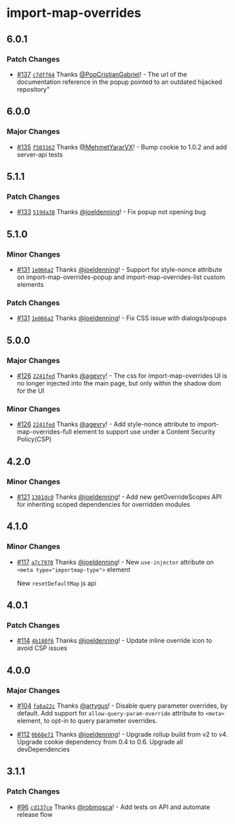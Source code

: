 # import-map-overrides

## 6.0.1

### Patch Changes

- [#137](https://github.com/single-spa/import-map-overrides/pull/137) [`c7dff64`](https://github.com/single-spa/import-map-overrides/commit/c7dff648e1e3158e73d1a511660ce8eeb3c12205) Thanks [@PopCristianGabriel](https://github.com/PopCristianGabriel)! - The url of the documentation reference in the popup pointed to an outdated hijacked repository"

## 6.0.0

### Major Changes

- [#135](https://github.com/single-spa/import-map-overrides/pull/135) [`f503162`](https://github.com/single-spa/import-map-overrides/commit/f503162337a7225c2a5657eff46f9c7cded254ba) Thanks [@MehmetYararVX](https://github.com/MehmetYararVX)! - Bump cookie to 1.0.2 and add server-api tests

## 5.1.1

### Patch Changes

- [#133](https://github.com/single-spa/import-map-overrides/pull/133) [`519da38`](https://github.com/single-spa/import-map-overrides/commit/519da380ae4ff481b11afd9fca802b906ac396e6) Thanks [@joeldenning](https://github.com/joeldenning)! - Fix popup not opening bug

## 5.1.0

### Minor Changes

- [#131](https://github.com/single-spa/import-map-overrides/pull/131) [`1e066a2`](https://github.com/single-spa/import-map-overrides/commit/1e066a20185ba60c6cb64a15bd883bb1a19f7bb5) Thanks [@joeldenning](https://github.com/joeldenning)! - Support for style-nonce attribute on import-map-overrides-popup and import-map-overrides-list custom elements

### Patch Changes

- [#131](https://github.com/single-spa/import-map-overrides/pull/131) [`1e066a2`](https://github.com/single-spa/import-map-overrides/commit/1e066a20185ba60c6cb64a15bd883bb1a19f7bb5) Thanks [@joeldenning](https://github.com/joeldenning)! - Fix CSS issue with dialogs/popups

## 5.0.0

### Major Changes

- [#126](https://github.com/single-spa/import-map-overrides/pull/126) [`2241fed`](https://github.com/single-spa/import-map-overrides/commit/2241feddf19cac3c387b364ebec9ffc21fe10b6f) Thanks [@agevry](https://github.com/agevry)! - The css for import-map-overrides UI is no longer injected into the main page, but only within the shadow dom for the UI

### Minor Changes

- [#126](https://github.com/single-spa/import-map-overrides/pull/126) [`2241fed`](https://github.com/single-spa/import-map-overrides/commit/2241feddf19cac3c387b364ebec9ffc21fe10b6f) Thanks [@agevry](https://github.com/agevry)! - Add style-nonce attribute to import-map-overrides-full element to support use under a Content Security Policy(CSP)

## 4.2.0

### Minor Changes

- [#121](https://github.com/single-spa/import-map-overrides/pull/121) [`1381dc0`](https://github.com/single-spa/import-map-overrides/commit/1381dc01baba839c1366ec64afb5f8b70850fcc2) Thanks [@joeldenning](https://github.com/joeldenning)! - Add new getOverrideScopes API for inheriting scoped dependencies for overridden modules

## 4.1.0

### Minor Changes

- [#117](https://github.com/single-spa/import-map-overrides/pull/117) [`a7c7970`](https://github.com/single-spa/import-map-overrides/commit/a7c79702f9a6bc17fdf47fe6f2d4806330bbcf6c) Thanks [@joeldenning](https://github.com/joeldenning)! - New `use-injector` attribute on `<meta type="importmap-type">` element

  New `resetDefaultMap` js api

## 4.0.1

### Patch Changes

- [#114](https://github.com/single-spa/import-map-overrides/pull/114) [`4b180f6`](https://github.com/single-spa/import-map-overrides/commit/4b180f6f34d9a7b6153838819e3b68861158bf39) Thanks [@joeldenning](https://github.com/joeldenning)! - Update inline override icon to avoid CSP issues

## 4.0.0

### Major Changes

- [#104](https://github.com/single-spa/import-map-overrides/pull/104) [`fa6a22c`](https://github.com/single-spa/import-map-overrides/commit/fa6a22c27e786c88c314efe532871ff15d5089e0) Thanks [@artygus](https://github.com/artygus)! - Disable query parameter overrides, by default. Add support for `allow-query-param-override` attribute to `<meta>` element, to opt-in to query parameter overrides.

- [#112](https://github.com/single-spa/import-map-overrides/pull/112) [`0b60e71`](https://github.com/single-spa/import-map-overrides/commit/0b60e71da26b762d023fd304d430ae39126f8643) Thanks [@joeldenning](https://github.com/joeldenning)! - Upgrade rollup build from v2 to v4. Upgrade cookie dependency from 0.4 to 0.6. Upgrade all devDependencies

## 3.1.1

### Patch Changes

- [#96](https://github.com/single-spa/import-map-overrides/pull/96) [`cd137ce`](https://github.com/single-spa/import-map-overrides/commit/cd137ce9edcbf7d3c5571e1c630c21bdee81979e) Thanks [@robmosca](https://github.com/robmosca)! - Add tests on API and automate release flow
